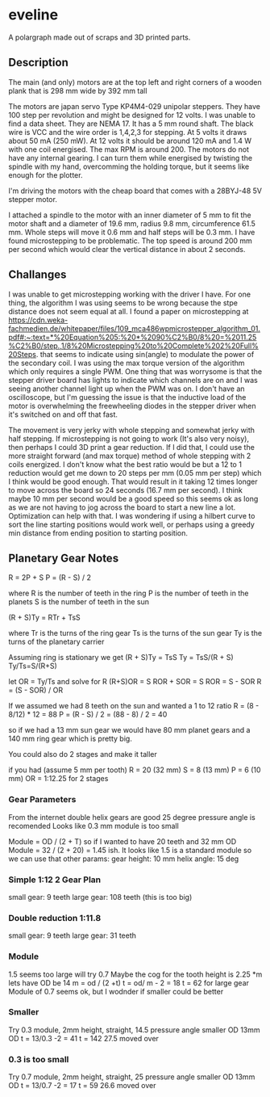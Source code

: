 # eveline

A polargraph made out of scraps and 3D printed parts.

## Description

The main (and only) motors are at the top left and right corners of a wooden
plank that is 298 mm wide by 392 mm tall

The motors are japan servo Type KP4M4-029 unipolar steppers.
They have 100 step per revolution and might be designed for 12 volts. I was
unable to find a data sheet. They are NEMA 17. It has a 5 mm round shaft. The
black wire is VCC and the wire order is 1,4,2,3 for stepping. At 5 volts it
draws about 50 mA (250 mW). At 12 volts it should be around 120 mA and 1.4 W
with one coil energised. The max RPM is around 200.
The motors do not have any internal gearing. I can turn them while energised by
twisting the spindle with my hand, overcomming the holding torque, but it seems
like enough for the plotter.

I'm driving the motors with the cheap board that comes with a 28BYJ-48 5V stepper motor.

I attached a spindle to the motor with an inner diameter of 5 mm to fit the
motor shaft and a diameter of 19.6 mm, radius 9.8 mm, circumference 61.5 mm.
Whole steps will move it 0.6 mm and half steps will be 0.3 mm. I have found
microstepping to be problematic. The top speed is around 200 mm per second which
would clear the vertical distance in about 2 seconds.

## Challanges

I was unable to get microstepping working with the driver I have. For one thing,
the algorithm I was using seems to be wrong because the stpe distance does not
seem equal at all. I found a paper on microstepping at
https://cdn.weka-fachmedien.de/whitepaper/files/109_mca486wpmicrostepper_algorithm_01.pdf#:~:text=*%20Equation%205:%20*%2090%C2%B0/8%20=%2011.25%C2%B0/step.,1/8%20Microstepping%20to%20Complete%202%20Full%20Steps.
that seems to indicate using sin(angle) to modulate the power of the secondary
coil. I was using the max torque version of the algorithm which only requires a
single PWM. One thing that was worrysome is that the stepper driver board has
lights to indicate which channels are on and I was seeing another channel light
up when the PWM was on. I don't have an oscilloscope, but I'm guessing the issue
is that the inductive load of the motor is overwhelming the freewheeling diodes
in the stepper driver when it's switched on and off that fast.

The movement is
very jerky with whole stepping and somewhat jerky with half stepping. If
microstepping is not going to work (It's also very noisy), then perhaps I could
3D print a gear reduction. If I did that, I could use the more straight forward
(and max torque) method of whole stepping with 2 coils energized. I don't know
what the best ratio would be but a 12 to 1 reduction would get me down to 20
steps per mm (0.05 mm per step) which I think would be good enough. That would
result in it taking 12 times longer to move across the board so 24 seconds
(16.7 mm per second). I think maybe 10 mm per second would be a good speed so
this seems ok as long as we are not having to jog across the board to start a
new line a lot. Optimization can help with that. I was wondering if using a
hilbert curve to sort the line starting positions would work well, or perhaps
using a greedy min distance from ending position to starting position.

## Planetary Gear Notes

R = 2P + S
P = (R - S) / 2

where 
R is the number of teeth in the ring
P is the number of teeth in the planets
S is the number of teeth in the sun

(R + S)Ty = RTr + TsS

where
Tr is the turns of the ring gear
Ts is the turns of the sun gear
Ty is the turns of the planetary carrier

Assuming ring is stationary we get
(R + S)Ty = TsS
Ty = TsS/(R + S)
Ty/Ts=S/(R+S)

let OR = Ty/Ts and solve for R
(R+S)OR = S
ROR + SOR = S
ROR = S - SOR
R = (S - SOR) / OR

If we assumed we had 8 teeth on the sun and wanted a 1 to 12 ratio
R = (8 - 8/12) * 12 = 88
P = (R - S) / 2
  = (88 - 8) / 2 = 40

so if we had a 13 mm sun gear we would have 80 mm planet gears and 
a 140 mm ring gear which is pretty big.

You could also do 2 stages and make it taller

if you had (assume 5 mm per tooth)
R = 20 (32 mm)
S = 8 (13 mm)
P = 6 (10 mm)
OR = 1:12.25 for 2 stages

### Gear Parameters

From the internet
double helix gears are good
25 degree pressure angle is recomended
Looks like 0.3 mm module is too small

Module = OD / (2 + T)
so if I wanted to have 20 teeth and 32 mm OD
Module = 32 / (2 + 20) = 1.45 ish. 
It looks like 1.5 is a standard module so we can use that
other params:
gear height: 10 mm
helix angle: 15 deg

### Simple 1:12 2 Gear Plan
small gear: 9 teeth
large gear: 108 teeth (this is too big)

### Double reduction 1:11.8
small gear: 9 teeth
large gear: 31 teeth

### Module

1.5 seems too large
will try 0.7
Maybe the cog for the 
tooth height is 2.25 *m 
lets have OD be 14
m = od / (2 +t)
t = od/ m - 2 = 18
t = 62 for large gear
Module of 0.7 seems ok, but I wodnder if smaller could be better

### Smaller

Try 0.3 module, 2mm height, straight, 14.5 pressure angle
smaller OD
13mm OD
t = 13/0.3 -2 = 41
t = 142
27.5 moved over

### 0.3 is too small

Try 0.7 module, 2mm height, straight, 25 pressure angle
smaller OD
13mm OD
t = 13/0.7 -2 = 17
t = 59
26.6 moved over